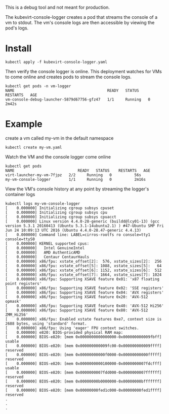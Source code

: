 This is a debug tool and not meant for production.

The kubevirt-console-logger creates a pod that streams the console of a vm to stdout. The vm's console logs are then accessible by viewing the pod's logs. 

# Install

```
kubectl apply -f kubevirt-console-logger.yaml
```

Then verify the console logger is online. This deployment watches for VMs to come online and creates pods to stream the console logs.
```
kubectl get pods -n vm-logger
NAME                                         READY   STATUS    RESTARTS   AGE
vm-console-debug-launcher-5879d67756-gfz47   1/1     Running   0          2m42s
```

# Example

create a vm called my-vm in the default namespace

```
kubectl create my-vm.yaml
```

Watch the VM and the console logger come online
```
kubectl get pods
NAME                            READY   STATUS    RESTARTS   AGE
virt-launcher-my-vm-7fjpz   2/2     Running   0          56s
my-vm-console-logger        1/1     Running   0          2m16s
```

View the VM's console history at any point by streaming the logger's container logs
```
kubectl logs my-vm-console-logger
[    0.000000] Initializing cgroup subsys cpuset
[    0.000000] Initializing cgroup subsys cpu
[    0.000000] Initializing cgroup subsys cpuacct
[    0.000000] Linux version 4.4.0-28-generic (buildd@lcy01-13) (gcc version 5.3.1 20160413 (Ubuntu 5.3.1-14ubuntu2.1) ) #47-Ubuntu SMP Fri Jun 24 10:09:13 UTC 2016 (Ubuntu 4.4.0-28.47-generic 4.4.13)
[    0.000000] Command line: LABEL=cirros-rootfs ro console=tty1 console=ttyS0
[    0.000000] KERNEL supported cpus:
[    0.000000]   Intel GenuineIntel
[    0.000000]   AMD AuthenticAMD
[    0.000000]   Centaur CentaurHauls
[    0.000000] x86/fpu: xstate_offset[2]:  576, xstate_sizes[2]:  256
[    0.000000] x86/fpu: xstate_offset[5]: 1088, xstate_sizes[5]:   64
[    0.000000] x86/fpu: xstate_offset[6]: 1152, xstate_sizes[6]:  512
[    0.000000] x86/fpu: xstate_offset[7]: 1664, xstate_sizes[7]: 1024
[    0.000000] x86/fpu: Supporting XSAVE feature 0x01: 'x87 floating point registers'
[    0.000000] x86/fpu: Supporting XSAVE feature 0x02: 'SSE registers'
[    0.000000] x86/fpu: Supporting XSAVE feature 0x04: 'AVX registers'
[    0.000000] x86/fpu: Supporting XSAVE feature 0x20: 'AVX-512 opmask'
[    0.000000] x86/fpu: Supporting XSAVE feature 0x40: 'AVX-512 Hi256'
[    0.000000] x86/fpu: Supporting XSAVE feature 0x80: 'AVX-512 ZMM_Hi256'
[    0.000000] x86/fpu: Enabled xstate features 0xe7, context size is 2688 bytes, using 'standard' format.
[    0.000000] x86/fpu: Using 'eager' FPU context switches.
[    0.000000] e820: BIOS-provided physical RAM map:
[    0.000000] BIOS-e820: [mem 0x0000000000000000-0x000000000009fbff] usable
[    0.000000] BIOS-e820: [mem 0x000000000009fc00-0x000000000009ffff] reserved
[    0.000000] BIOS-e820: [mem 0x00000000000f0000-0x00000000000fffff] reserved
[    0.000000] BIOS-e820: [mem 0x0000000000100000-0x0000000007fdcfff] usable
[    0.000000] BIOS-e820: [mem 0x0000000007fdd000-0x0000000007ffffff] reserved
[    0.000000] BIOS-e820: [mem 0x00000000b0000000-0x00000000bfffffff] reserved
[    0.000000] BIOS-e820: [mem 0x00000000fed1c000-0x00000000fed1ffff] reserved
.
.
.
```

